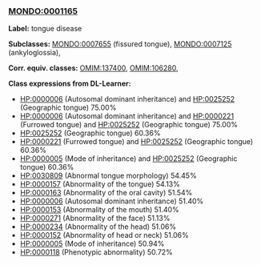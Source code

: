 
### [MONDO:0001165](http://purl.obolibrary.org/obo/MONDO_0001165)
**Label:** tongue disease

**Subclasses:** [MONDO:0007655](http://purl.obolibrary.org/obo/MONDO_0007655) (fissured tongue), [MONDO:0007125](http://purl.obolibrary.org/obo/MONDO_0007125) (ankyloglossia), 

**Corr. equiv. classes:** [OMIM:137400](http://purl.obolibrary.org/obo/OMIM_137400), [OMIM:106280](http://purl.obolibrary.org/obo/OMIM_106280), 

**Class expressions from DL-Learner:**

- [HP:0000006](http://purl.obolibrary.org/obo/HP_0000006) (Autosomal dominant inheritance) and [HP:0025252](http://purl.obolibrary.org/obo/HP_0025252) (Geographic tongue) 75.00%
- [HP:0000006](http://purl.obolibrary.org/obo/HP_0000006) (Autosomal dominant inheritance) and [HP:0000221](http://purl.obolibrary.org/obo/HP_0000221) (Furrowed tongue) and [HP:0025252](http://purl.obolibrary.org/obo/HP_0025252) (Geographic tongue) 75.00%
- [HP:0025252](http://purl.obolibrary.org/obo/HP_0025252) (Geographic tongue) 60.36%
- [HP:0000221](http://purl.obolibrary.org/obo/HP_0000221) (Furrowed tongue) and [HP:0025252](http://purl.obolibrary.org/obo/HP_0025252) (Geographic tongue) 60.36%
- [HP:0000005](http://purl.obolibrary.org/obo/HP_0000005) (Mode of inheritance) and [HP:0025252](http://purl.obolibrary.org/obo/HP_0025252) (Geographic tongue) 60.36%
- [HP:0030809](http://purl.obolibrary.org/obo/HP_0030809) (Abnormal tongue morphology) 54.45%
- [HP:0000157](http://purl.obolibrary.org/obo/HP_0000157) (Abnormality of the tongue) 54.13%
- [HP:0000163](http://purl.obolibrary.org/obo/HP_0000163) (Abnormality of the oral cavity) 51.54%
- [HP:0000006](http://purl.obolibrary.org/obo/HP_0000006) (Autosomal dominant inheritance) 51.40%
- [HP:0000153](http://purl.obolibrary.org/obo/HP_0000153) (Abnormality of the mouth) 51.40%
- [HP:0000271](http://purl.obolibrary.org/obo/HP_0000271) (Abnormality of the face) 51.13%
- [HP:0000234](http://purl.obolibrary.org/obo/HP_0000234) (Abnormality of the head) 51.06%
- [HP:0000152](http://purl.obolibrary.org/obo/HP_0000152) (Abnormality of head or neck) 51.06%
- [HP:0000005](http://purl.obolibrary.org/obo/HP_0000005) (Mode of inheritance) 50.94%
- [HP:0000118](http://purl.obolibrary.org/obo/HP_0000118) (Phenotypic abnormality) 50.72%


